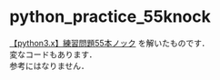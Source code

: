 # python_practice_55knock
[【python3.x】練習問題55本ノック](https://gotutiyan.hatenablog.com/entry/2020/04/14/174007)
を解いたものです．  
変なコードもあります．  
参考にはなりません．
